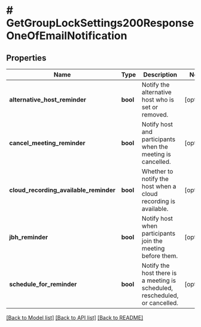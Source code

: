 # # GetGroupLockSettings200ResponseOneOfEmailNotification

## Properties

Name | Type | Description | Notes
------------ | ------------- | ------------- | -------------
**alternative_host_reminder** | **bool** | Notify the alternative host who is set or removed. | [optional]
**cancel_meeting_reminder** | **bool** | Notify host and participants when the meeting is cancelled. | [optional]
**cloud_recording_available_reminder** | **bool** | Whether to notify the host when a cloud recording is available. | [optional]
**jbh_reminder** | **bool** | Notify host when participants join the meeting before them. | [optional]
**schedule_for_reminder** | **bool** | Notify the host there is a meeting is scheduled, rescheduled, or cancelled. | [optional]

[[Back to Model list]](../../README.md#models) [[Back to API list]](../../README.md#endpoints) [[Back to README]](../../README.md)
